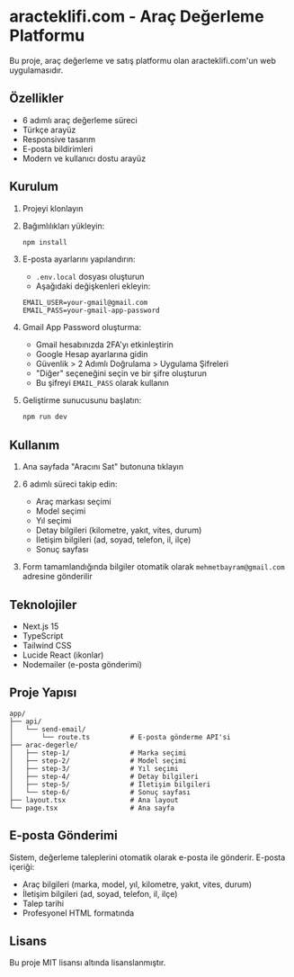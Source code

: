 # aracteklifi.com - Araç Değerleme Platformu

Bu proje, araç değerleme ve satış platformu olan aracteklifi.com'un web uygulamasıdır.

## Özellikler

- 6 adımlı araç değerleme süreci
- Türkçe arayüz
- Responsive tasarım
- E-posta bildirimleri
- Modern ve kullanıcı dostu arayüz

## Kurulum

1. Projeyi klonlayın
2. Bağımlılıkları yükleyin:
   ```bash
   npm install
   ```

3. E-posta ayarlarını yapılandırın:
   - `.env.local` dosyası oluşturun
   - Aşağıdaki değişkenleri ekleyin:
   ```
   EMAIL_USER=your-gmail@gmail.com
   EMAIL_PASS=your-gmail-app-password
   ```

4. Gmail App Password oluşturma:
   - Gmail hesabınızda 2FA'yı etkinleştirin
   - Google Hesap ayarlarına gidin
   - Güvenlik > 2 Adımlı Doğrulama > Uygulama Şifreleri
   - "Diğer" seçeneğini seçin ve bir şifre oluşturun
   - Bu şifreyi `EMAIL_PASS` olarak kullanın

5. Geliştirme sunucusunu başlatın:
   ```bash
   npm run dev
   ```

## Kullanım

1. Ana sayfada "Aracını Sat" butonuna tıklayın
2. 6 adımlı süreci takip edin:
   - Araç markası seçimi
   - Model seçimi
   - Yıl seçimi
   - Detay bilgileri (kilometre, yakıt, vites, durum)
   - İletişim bilgileri (ad, soyad, telefon, il, ilçe)
   - Sonuç sayfası

3. Form tamamlandığında bilgiler otomatik olarak `mehmetbayram@gmail.com` adresine gönderilir

## Teknolojiler

- Next.js 15
- TypeScript
- Tailwind CSS
- Lucide React (ikonlar)
- Nodemailer (e-posta gönderimi)

## Proje Yapısı

```
app/
├── api/
│   └── send-email/
│       └── route.ts          # E-posta gönderme API'si
├── arac-degerle/
│   ├── step-1/               # Marka seçimi
│   ├── step-2/               # Model seçimi
│   ├── step-3/               # Yıl seçimi
│   ├── step-4/               # Detay bilgileri
│   ├── step-5/               # İletişim bilgileri
│   └── step-6/               # Sonuç sayfası
├── layout.tsx                # Ana layout
└── page.tsx                  # Ana sayfa
```

## E-posta Gönderimi

Sistem, değerleme taleplerini otomatik olarak e-posta ile gönderir. E-posta içeriği:

- Araç bilgileri (marka, model, yıl, kilometre, yakıt, vites, durum)
- İletişim bilgileri (ad, soyad, telefon, il, ilçe)
- Talep tarihi
- Profesyonel HTML formatında

## Lisans

Bu proje MIT lisansı altında lisanslanmıştır.
